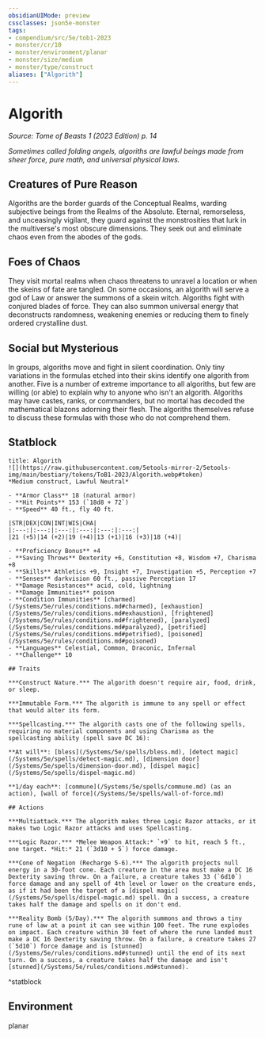 ```yaml
---
obsidianUIMode: preview
cssclasses: json5e-monster
tags:
- compendium/src/5e/tob1-2023
- monster/cr/10
- monster/environment/planar
- monster/size/medium
- monster/type/construct
aliases: ["Algorith"]
---
```

# Algorith
*Source: Tome of Beasts 1 (2023 Edition) p. 14*  

*Sometimes called folding angels, algoriths are lawful beings made from sheer force, pure math, and universal physical laws.*

## Creatures of Pure Reason

Algoriths are the border guards of the Conceptual Realms, warding subjective beings from the Realms of the Absolute. Eternal, remorseless, and unceasingly vigilant, they guard against the monstrosities that lurk in the multiverse's most obscure dimensions. They seek out and eliminate chaos even from the abodes of the gods.

## Foes of Chaos

They visit mortal realms when chaos threatens to unravel a location or when the skeins of fate are tangled. On some occasions, an algorith will serve a god of Law or answer the summons of a skein witch. Algoriths fight with conjured blades of force. They can also summon universal energy that deconstructs randomness, weakening enemies or reducing them to finely ordered crystalline dust.

## Social but Mysterious

In groups, algoriths move and fight in silent coordination. Only tiny variations in the formulas etched into their skins identify one algorith from another. Five is a number of extreme importance to all algoriths, but few are willing (or able) to explain why to anyone who isn't an algorith. Algoriths may have castes, ranks, or commanders, but no mortal has decoded the mathematical blazons adorning their flesh. The algoriths themselves refuse to discuss these formulas with those who do not comprehend them.

## Statblock

```ad-statblock
title: Algorith
![](https://raw.githubusercontent.com/5etools-mirror-2/5etools-img/main/bestiary/tokens/ToB1-2023/Algorith.webp#token)
*Medium construct, Lawful Neutral*

- **Armor Class** 18 (natural armor)
- **Hit Points** 153 (`18d8 + 72`)
- **Speed** 40 ft., fly 40 ft.

|STR|DEX|CON|INT|WIS|CHA|
|:---:|:---:|:---:|:---:|:---:|:---:|
|21 (+5)|14 (+2)|19 (+4)|13 (+1)|16 (+3)|18 (+4)|

- **Proficiency Bonus** +4
- **Saving Throws** Dexterity +6, Constitution +8, Wisdom +7, Charisma +8
- **Skills** Athletics +9, Insight +7, Investigation +5, Perception +7
- **Senses** darkvision 60 ft., passive Perception 17
- **Damage Resistances** acid, cold, lightning
- **Damage Immunities** poison
- **Condition Immunities** [charmed](/Systems/5e/rules/conditions.md#charmed), [exhaustion](/Systems/5e/rules/conditions.md#exhaustion), [frightened](/Systems/5e/rules/conditions.md#frightened), [paralyzed](/Systems/5e/rules/conditions.md#paralyzed), [petrified](/Systems/5e/rules/conditions.md#petrified), [poisoned](/Systems/5e/rules/conditions.md#poisoned)
- **Languages** Celestial, Common, Draconic, Infernal
- **Challenge** 10

## Traits

***Construct Nature.*** The algorith doesn't require air, food, drink, or sleep.

***Immutable Form.*** The algorith is immune to any spell or effect that would alter its form.

***Spellcasting.*** The algorith casts one of the following spells, requiring no material components and using Charisma as the spellcasting ability (spell save DC 16):

**At will**: [bless](/Systems/5e/spells/bless.md), [detect magic](/Systems/5e/spells/detect-magic.md), [dimension door](/Systems/5e/spells/dimension-door.md), [dispel magic](/Systems/5e/spells/dispel-magic.md)

**1/day each**: [commune](/Systems/5e/spells/commune.md) (as an action), [wall of force](/Systems/5e/spells/wall-of-force.md)

## Actions

***Multiattack.*** The algorith makes three Logic Razor attacks, or it makes two Logic Razor attacks and uses Spellcasting.

***Logic Razor.*** *Melee Weapon Attack:* `+9` to hit, reach 5 ft., one target. *Hit:* 21 (`3d10 + 5`) force damage.

***Cone of Negation (Recharge 5-6).*** The algorith projects null energy in a 30-foot cone. Each creature in the area must make a DC 16 Dexterity saving throw. On a failure, a creature takes 33 (`6d10`) force damage and any spell of 4th level or lower on the creature ends, as if it had been the target of a [dispel magic](/Systems/5e/spells/dispel-magic.md) spell. On a success, a creature takes half the damage and spells on it don't end.

***Reality Bomb (5/Day).*** The algorith summons and throws a tiny rune of law at a point it can see within 100 feet. The rune explodes on impact. Each creature within 30 feet of where the rune landed must make a DC 16 Dexterity saving throw. On a failure, a creature takes 27 (`5d10`) force damage and is [stunned](/Systems/5e/rules/conditions.md#stunned) until the end of its next turn. On a success, a creature takes half the damage and isn't [stunned](/Systems/5e/rules/conditions.md#stunned).
```
^statblock

## Environment

planar